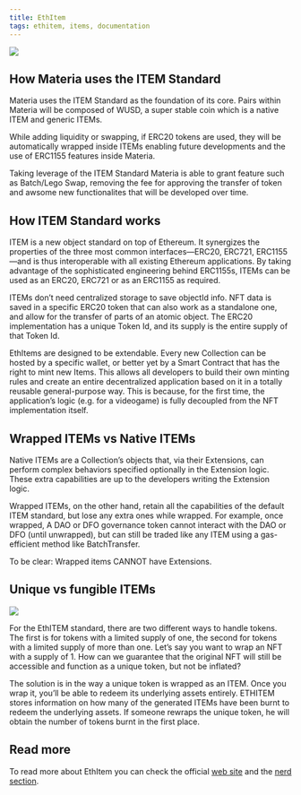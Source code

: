 ```yaml
---
title: EthItem
tags: ethitem, items, documentation
---
```


![](/images/item.jpg)

## How Materia uses the ITEM Standard

Materia uses the ITEM Standard as the foundation of its core. Pairs within Materia will be composed of WUSD, a super stable coin which is a native ITEM and generic ITEMs.

While adding liquidity or swapping, if ERC20 tokens are used, they will be automatically wrapped inside ITEMs enabling future developments and the use of ERC1155 features inside Materia.

Taking leverage of the ITEM Standard Materia is able to grant feature such as Batch/Lego Swap, removing the fee for approving the transfer of token and awsome new functionalites that will be developed over time.

## How ITEM Standard works

ITEM is a new object standard on top of Ethereum. It synergizes the properties of the three most common interfaces—ERC20, ERC721, ERC1155—and is thus interoperable with all existing Ethereum applications. By taking advantage of the sophisticated engineering behind ERC1155s, ITEMs can be used as an ERC20, ERC721 or as an ERC1155 as required.

ITEMs don’t need centralized storage to save objectId info. NFT data is saved in a specific ERC20 token that can also work as a standalone one, and allow for the transfer of parts of an atomic object. The ERC20 implementation has a unique Token Id, and its supply is the entire supply of that Token Id.

EthItems are designed to be extendable. Every new Collection can be hosted by a specific wallet, or better yet by a Smart Contract that has the right to mint new Items. This allows all developers to build their own minting rules and create an entire decentralized application based on it in a totally reusable general-purpose way. This is because, for the first time, the application’s logic (e.g. for a videogame) is fully decoupled from the NFT implementation itself.

## Wrapped ITEMs vs Native ITEMs

Native ITEMs are a Collection’s objects that, via their Extensions, can perform complex behaviors specified optionally in the Extension logic. These extra capabilities are up to the developers writing the Extension logic.

Wrapped ITEMs, on the other hand, retain all the capabilities of the default ITEM standard, but lose any extra ones while wrapped. For example, once wrapped, A DAO or DFO governance token cannot interact with the DAO or DFO (until unwrapped), but can still be traded like any ITEM using a gas-efficient method like BatchTransfer.

To be clear: Wrapped items CANNOT have Extensions.

## Unique vs fungible ITEMs

![](/images/item-view.png)

For the EthITEM standard, there are two different ways to handle tokens. The first is for tokens with a limited supply of one, the second for tokens with a limited supply of more than one. Let’s say you want to wrap an NFT with a supply of 1. How can we guarantee that the original NFT will still be accessible and function as a unique token, but not be inflated?

The solution is in the way a unique token is wrapped as an ITEM. Once you wrap it, you’ll be able to redeem its underlying assets entirely. ETHITEM stores information on how many of the generated ITEMs have been burnt to redeem the underlying assets. If someone rewraps the unique token, he will obtain the number of tokens burnt in the first place.

## Read more

To read more about EthItem you can check the official [web site](https://ethitem.com/) and the [nerd section](https://ethitem.com/doc.html).


